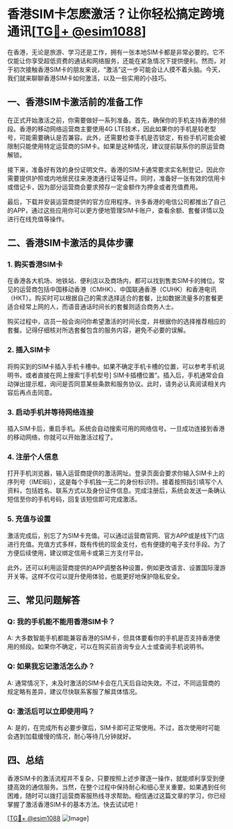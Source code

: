 # 香港SIM卡怎麽激活？让你轻松搞定跨境通讯[[TG💪+ @esim1088](https://t.me/s/esim1088)]

在香港，无论是旅游、学习还是工作，拥有一张本地SIM卡都是非常必要的。它不仅能让你享受超低资费的通话和网络服务，还能在紧急情况下提供便利。然而，对于初次接触香港SIM卡的朋友来说，“激活”这一步可能会让人摸不着头脑。今天，我们就来聊聊香港SIM卡如何激活，以及一些实用的小技巧。

## 一、香港SIM卡激活前的准备工作

在正式开始激活之前，你需要做好一系列准备。首先，确保你的手机支持香港的频段。香港的移动网络运营商主要使用4G LTE技术，因此如果你的手机是较老型号，可能需要确认是否兼容。此外，还需要检查手机是否锁定，有些手机可能会被限制只能使用特定运营商的SIM卡。如果是这种情况，建议提前联系你的原运营商解锁。

接下来，准备好有效的身份证明文件。香港的SIM卡通常要求实名制登记，因此你需要提供护照或内地居民往来港澳通行证等证件。同时，准备好一张有效的信用卡或借记卡，因为部分运营商会要求预存一定金额作为押金或者充值费用。

最后，下载并安装运营商提供的官方应用程序。许多香港的电信公司都推出了自己的APP，通过这些应用你可以更方便地管理SIM卡账户，查看余额、套餐详情以及进行在线充值等操作。

## 二、香港SIM卡激活的具体步骤

### 1. 购买香港SIM卡

在香港各大机场、地铁站、便利店以及商场内，都可以找到售卖SIM卡的摊位。常见的运营商包括中国移动香港（CMHK）、中国联通香港（CUHK）和香港电讯（HKT）。购买时可以根据自己的需求选择适合的套餐，比如数据流量多的套餐更适合经常上网的人，而语音通话时间长的套餐则适合商务人士。

购买过程中，店员一般会询问你希望激活的时间长度，并根据你的选择推荐相应的套餐。记得仔细核对所选套餐包含的服务内容，避免不必要的误解。

### 2. 插入SIM卡

将购买到的SIM卡插入手机卡槽中。如果不确定手机卡槽的位置，可以参考手机说明书，或者直接在网上搜索“[手机型号] SIM卡插槽位置”。插入后，手机通常会自动弹出提示框，询问是否同意某些条款和服务协议。此时，请务必认真阅读相关内容后再点击同意。

### 3. 启动手机并等待网络连接

插入SIM卡后，重启手机。系统会自动搜索可用的网络信号。一旦成功连接到香港的移动网络，你就可以开始激活过程了。

### 4. 注册个人信息

打开手机浏览器，输入运营商提供的激活网址。登录页面会要求你输入SIM卡上的序列号（IMEI码），这是每个手机独一无二的身份标识符。接着按照指引填写个人资料，包括姓名、联系方式以及身份证件信息。完成注册后，系统会发送一条确认短信至你的手机号码，回复该短信即可完成激活。

### 5. 充值与设置

激活完成后，别忘了为SIM卡充值。可以通过运营商官网、官方APP或是线下门店进行充值。充值方式多样，既有传统的现金支付，也有便捷的电子支付手段。为了方便后续使用，建议绑定信用卡或第三方支付平台。

此外，还可以利用运营商提供的APP调整各种设置，例如更改语言、设置国际漫游开关等。这样不仅可以提升使用体验，也能更好地保护隐私安全。

## 三、常见问题解答

### Q: 我的手机能不能用香港SIM卡？

A: 大多数智能手机都能兼容香港的SIM卡，但具体要看你的手机是否支持香港使用的频段。如果你不确定，可以在购买前咨询专业人士或查阅手机说明书。

### Q: 如果我忘记激活怎么办？

A: 通常情况下，未及时激活的SIM卡会在几天后自动失效。不过，不同运营商的规定略有差异，建议尽快联系客服了解具体情况。

### Q: 激活后可以立即使用吗？

A: 是的，在完成所有必要步骤后，SIM卡即可正常使用。不过，首次使用时可能会遇到加载缓慢的情况，耐心等待几分钟就好。

## 四、总结

香港SIM卡的激活流程并不复杂，只要按照上述步骤逐一操作，就能顺利享受到便捷高效的通信服务。当然，在整个过程中保持耐心和细心至关重要。如果遇到任何困难，随时可以拨打运营商客服热线寻求帮助。相信通过这篇文章的学习，你已经掌握了激活香港SIM卡的基本方法。快去试试吧！

[[TG💪+ @esim1088](https://t.me/s/esim1088) ![Image](https://i.postimg.cc/4NQfJmqS/Snipaste-2025-05-13-00-14-12.png)]